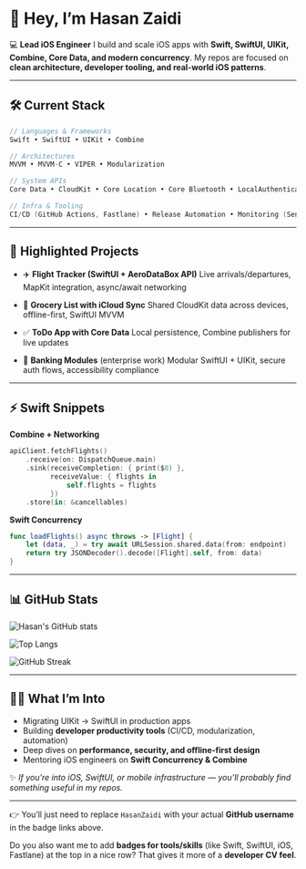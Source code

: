 # 👋 Hey, I’m Hasan Zaidi

💻 **Lead iOS Engineer**
I build and scale iOS apps with **Swift, SwiftUI, UIKit, Combine, Core Data, and modern concurrency**. My repos are focused on **clean architecture, developer tooling, and real-world iOS patterns**.

---

## 🛠 Current Stack

```swift
// Languages & Frameworks
Swift • SwiftUI • UIKit • Combine

// Architectures
MVVM • MVVM-C • VIPER • Modularization

// System APIs
Core Data • CloudKit • Core Location • Core Bluetooth • LocalAuthentication • APNs

// Infra & Tooling
CI/CD (GitHub Actions, Fastlane) • Release Automation • Monitoring (Sentry, Datadog)
```

---

## 📂 Highlighted Projects

* ✈️ **Flight Tracker (SwiftUI + AeroDataBox API)**
  Live arrivals/departures, MapKit integration, async/await networking

* 🛒 **Grocery List with iCloud Sync**
  Shared CloudKit data across devices, offline-first, SwiftUI MVVM

* ✅ **ToDo App with Core Data**
  Local persistence, Combine publishers for live updates

* 🏦 **Banking Modules** (enterprise work)
  Modular SwiftUI + UIKit, secure auth flows, accessibility compliance

---

## ⚡️ Swift Snippets

**Combine + Networking**

```swift
apiClient.fetchFlights()
    .receive(on: DispatchQueue.main)
    .sink(receiveCompletion: { print($0) },
          receiveValue: { flights in
              self.flights = flights
          })
    .store(in: &cancellables)
```

**Swift Concurrency**

```swift
func loadFlights() async throws -> [Flight] {
    let (data, _) = try await URLSession.shared.data(from: endpoint)
    return try JSONDecoder().decode([Flight].self, from: data)
}
```

---

## 📊 GitHub Stats

![Hasan's GitHub stats](https://github-readme-stats.vercel.app/api?username=HasanZaidi\&show_icons=true\&theme=tokyonight)

![Top Langs](https://github-readme-stats.vercel.app/api/top-langs/?username=HasanZaidi\&layout=compact\&theme=tokyonight)

![GitHub Streak](https://github-readme-streak-stats.herokuapp.com/?user=HasanZaidi\&theme=tokyonight)

---

## 🧑‍💻 What I’m Into

* Migrating UIKit → SwiftUI in production apps
* Building **developer productivity tools** (CI/CD, modularization, automation)
* Deep dives on **performance, security, and offline-first design**
* Mentoring iOS engineers on **Swift Concurrency & Combine**

✨ *If you’re into iOS, SwiftUI, or mobile infrastructure — you’ll probably find something useful in my repos.*

---

👉 You’ll just need to replace `HasanZaidi` with your actual **GitHub username** in the badge links above.

Do you also want me to add **badges for tools/skills** (like Swift, SwiftUI, iOS, Fastlane) at the top in a nice row? That gives it more of a **developer CV feel**.

